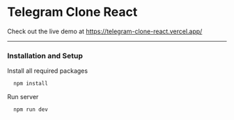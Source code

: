 # Telegram Clone React

Check out the live demo at https://telegram-clone-react.vercel.app/

---

### Installation and Setup

Install all required packages

```javascript
  npm install
```

Run server

```javascript
  npm run dev
```
